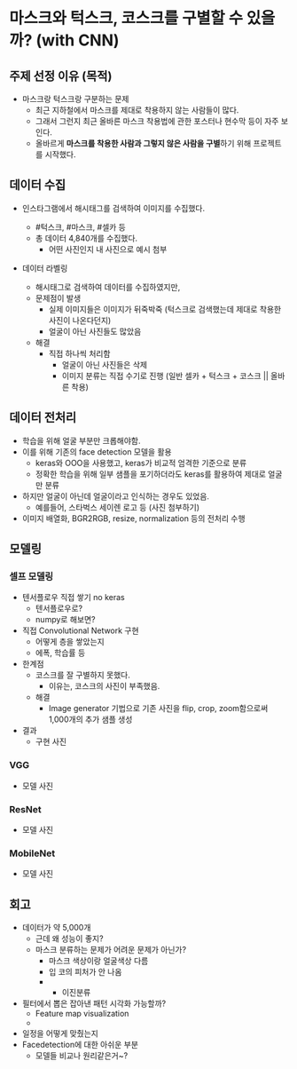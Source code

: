 # 마스크와 턱스크, 코스크를 구별할 수 있을까? (with CNN)

## 주제 선정 이유 (목적)

- 마스크랑 턱스크랑 구분하는 문제
    - 최근 지하철에서 마스크를 제대로 착용하지 않는 사람들이 많다.
    - 그래서 그런지 최근 올바른 마스크 착용법에 관한 포스터나 현수막 등이 자주 보인다.
    - 올바르게 **마스크를 착용한 사람과 그렇지 않은 사람을 구별**하기 위해 프로젝트를 시작했다.

## 데이터 수집

- 인스타그램에서 해시태그를 검색하여 이미지를 수집했다.
    - #턱스크, #마스크, #셀카 등
    - 총 데이터 4,840개를 수집했다.
        - 어떤 사진인지 내 사진으로 예시 첨부

- 데이터 라벨링
    - 해시태그로 검색하여 데이터를 수집하였지만,
    - 문제점이 발생
        - 실제 이미지들은 이미지가 뒤죽박죽 (턱스크로 검색했는데 제대로 착용한 사진이 나온다던지)
        - 얼굴이 아닌 사진들도 많았음
    - 해결
        - 직접 하나씩 처리함
            - 얼굴이 아닌 사진들은 삭제
            - 이미지 분류는 직접 수기로 진행 (일반 셀카 + 턱스크 + 코스크 || 올바른 착용)

## 데이터 전처리

- 학습을 위해 얼굴 부분만 크롭해야함.
- 이를 위해 기존의 face detection 모델을 활용
    - keras와 OOO을 사용했고, keras가 비교적 엄격한 기준으로 분류
    - 정확한 학습을 위해 일부 샘플을 포기하더라도 keras를 활용하여 제대로 얼굴만 분류
- 하지만 얼굴이 아닌데 얼굴이라고 인식하는 경우도 있었음.
    - 예를들어, 스타벅스 세이렌 로고 등 (사진 첨부하기)
- 이미지 배열화, BGR2RGB, resize, normalization 등의 전처리 수행

## 모델링

### 셀프 모델링

- 텐서플로우 직접 쌓기 no keras
    - 텐서플로우로?
    - numpy로 해보면?
- 직접 Convolutional Network 구현
    - 어떻게 층을 쌓았는지
    - 에폭, 학습률 등
- 한계점
    - 코스크를 잘 구별하지 못했다.
        - 이유는, 코스크의 사진이 부족했음.
    - 해결
        - Image generator 기법으로 기존 사진을 flip, crop, zoom함으로써 1,000개의 추가 샘플 생성
- 결과
    - 구현 사진

### VGG

- 모델 사진

### ResNet

- 모델 사진

### MobileNet

- 모델 사진

## 회고

- 데이터가 약 5,000개
    - 근데 왜 성능이 좋지?
    - 마스크 분류하는 문제가 어려운 문제가 아닌가?
        - 마스크 색상이랑 얼굴색상 다름
        - 입 코의 피처가 안 나옴
        - + 이진분류
- 필터에서 뽑은 잡아낸 패턴 시각화 가능할까?
    - Feature map visualization
    - 
- 일정을 어떻게 맞췄는지
- Facedetection에 대한 아쉬운 부분
    - 모델들 비교나 원리같은거~?
